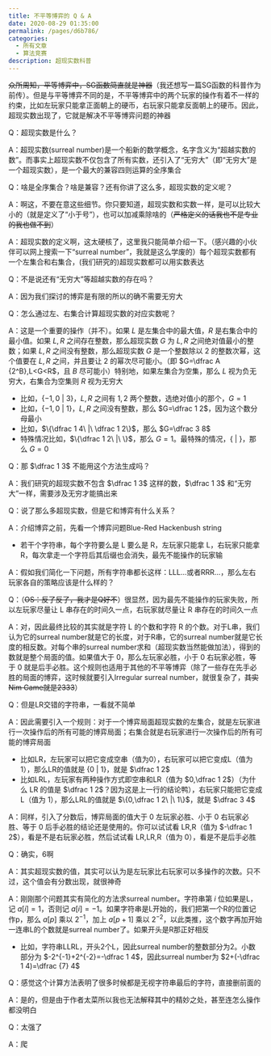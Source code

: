 ```yaml
---
title: 不平等博弈的 Q & A
date: 2020-08-29 01:35:00
permalink: /pages/d6b786/
categories:
  - 所有文章
  - 算法竞赛
description: 超现实数科普
---
```


~~众所周知，平等博弈中，SG函数简直就是神器~~（我还想写一篇SG函数的科普作为前传）。但是与平等博弈不同的是，不平等博弈中的两个玩家的操作有着不一样的约束，比如左玩家只能拿正面朝上的硬币，右玩家只能拿反面朝上的硬币。因此，超现实数出现了，它就是解决不平等博弈问题的神器

Q：超现实数是什么？

A：超现实数(surreal number)是一个船新的数学概念，名字含义为“超越实数的数”。而事实上超现实数不仅包含了所有实数，还引入了“无穷大”（即“无穷大”是一个超现实数），是一个最大的兼容四则运算的全序集合

Q：啥是全序集合？啥是兼容？还有你讲了这么多，超现实数的定义呢？

A：啊这，不要在意这些细节。你只要知道，超现实数和实数一样，是可以比较大小的（就是定义了“小于号”），也可以加减乘除啥的（~~严格定义的话我也不是专业的我也做不到~~）

A：超现实数的定义啊，这太硬核了，这里我只能简单介绍一下。（感兴趣的小伙伴可以网上搜索一下“surreal number”，我就是这么学废的）每个超现实数都有一个左集合和右集合，(我们研究的)超现实数都可以用实数表达

Q：不是说还有“无穷大”等超越实数的存在吗？

A：因为我们探讨的博弈是有限的所以的确不需要无穷大

Q：怎么通过左、右集合计算超现实数的对应实数呢？

A：这是一个重要的操作（并不）。如果 $L$ 是左集合中的最大值，$R$ 是右集合中的最小值。如果 $L,R$ 之间存在整数，那么超现实数 $G$ 为 $L,R$ 之间绝对值最小的整数；如果 $L,R$ 之间没有整数，那么超现实数 $G$ 是一个整数除以 $2$ 的整数次幂，这个值要在 $L,R$ 之间，并且要让 $2$ 的幂次尽可能小。（即 $G=\dfrac A {2^B},L<G<R$，且 $B$ 尽可能小）特别地，如果左集合为空集，那么 $L$ 视为负无穷大，右集合为空集则 $R$ 视为无穷大

- 比如，$\{-1,0\ |\ 3\}$，$L,R$ 之间有 $1,2$ 两个整数，选绝对值小的那个，$G=1$
- 比如，$\{-1,0\ |\ 1\}$，$L,R$ 之间没有整数，那么 $G=\dfrac 1 2$，因为这个数分母最小
- 比如，$\{\dfrac 1 4\ |\ \dfrac 1 2\}$，那么 $G=\dfrac 3 8$
- 特殊情况比如，$\{\dfrac 1 2\ |\ \}$，那么 $G=1$。最特殊的情况，$\{\ |\ \}$，那么 $G=0$

Q：那 $\dfrac 1 3$ 不能用这个方法生成吗？

A：我们研究的超现实数不包含 $\dfrac 1 3$ 这样的数，$\dfrac 1 3$ 和“无穷大”一样，需要涉及无穷才能搞出来

Q：说了那么多超现实数，但是它和博弈有什么关系？

A：介绍博弈之前，先看一个博弈问题Blue-Red Hackenbush string

- 若干个字符串，每个字符要么是 L 要么是 R，左玩家只能拿 L，右玩家只能拿 R，每次拿走一个字符后其后缀也会消失，最先不能操作的玩家输

A：假如我们简化一下问题，所有字符串都长这样：LLL...或者RRR...，那么左右玩家各自的策略应该是什么样的？

Q：（~~OS：反了反了，我才是Q好不~~）很显然，因为最先不能操作的玩家失败，所以左玩家尽量让 L 串存在的时间久一点，右玩家就尽量让 R 串存在的时间久一点

A：对，因此最终比较的其实就是字符 L 的个数和字符 R 的个数。对于L串，我们认为它的surreal number就是它的长度，对于R串，它的surreal number就是它长度的相反数。对每个串的surreal number求和（超现实数当然能做加法），得到的数就是整个局面的值。如果值大于 0，那么左玩家必胜，小于 0 右玩家必胜，等于 0 就是后手必胜。这个规则也适用于其他的不平等博弈（除了一些存在先手必胜的局面的博弈，这时候就要引入Irregular surreal number，就很复杂了，~~其实Nim Game就是2333~~）

Q：但是LR交错的字符串，一看就不简单

A：因此需要引入一个规则：对于一个博弈局面超现实数的左集合，就是左玩家进行一次操作后的所有可能的博弈局面；右集合就是右玩家进行一次操作后的所有可能的博弈局面

- 比如LR，左玩家可以把它变成空串（值为0），右玩家可以把它变成L（值为1），那么LR的值就是 $\{0\ |\ 1\}$，就是 $\dfrac 1 2$
- 比如LRL，左玩家有两种操作方式即空串和LR（值为 $0,\dfrac 1 2$）（为什么 LR 的值是 $\dfrac 1 2$？因为这是上一行的结论鸭），右玩家只能把它变成L（值为 $1$），那么LRL的值就是 $\{0,\dfrac 1 2\ |\ 1\}$，就是 $\dfrac 3 4$

A：同样，引入了分数后，博弈局面的值大于 0 左玩家必胜、小于 0 右玩家必胜、等于 0 后手必胜的结论还是使用的。你可以试试看 LR,R（值为 $-\dfrac 1 2$），看是不是右玩家必胜，然后试试看 LR,LR,R（值为 $0$），看是不是后手必胜

Q：确实，6啊

A：其实超现实数的值，其实可以认为是左玩家比右玩家可以多操作的次数。只不过，这个值会有分数出现，就很神奇

A：刚刚那个问题其实有简化的方法求surreal number。字符串第 $i$ 位如果是L，记 $a[i]=1$，否则记 $a[i]=-1$。如果字符串是L开始的，我们把第一个R的位置记作p，那么 $a[p]$ 乘以 $2^{-1}$，加上 $a[p+1]$ 乘以 $2^{-2}$，以此类推，这个数字再加开始一连串L的个数就是surreal number了。如果开头是R那正好相反

- 比如，字符串LLRL，开头2个L，因此surreal number的整数部分为2。小数部分为 $-2^{-1}+2^{-2}=-\dfrac 1 4$，因此surreal number为 $2+(-\dfrac 1 4)=\dfrac {7} 4$

Q：感觉这个计算方法表明了很多时候都是无视字符串最后的字符，直接删前面的

A：是的，但是由于作者太菜所以我也无法解释其中的精妙之处，甚至连怎么操作都没明白

Q：太强了

A：爬
